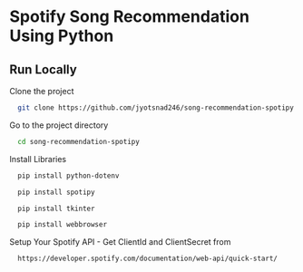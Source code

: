 
# Spotify Song Recommendation Using Python









## Run Locally

Clone the project

```bash
  git clone https://github.com/jyotsnad246/song-recommendation-spotipy
```

Go to the project directory

```bash
  cd song-recommendation-spotipy
```

Install Libraries

```bash
  pip install python-dotenv
```
```bash
  pip install spotipy
```
```bash
  pip install tkinter
```
```bash
  pip install webbrowser
```

Setup Your Spotify API -
Get ClientId and ClientSecret from
```bash
  https://developer.spotify.com/documentation/web-api/quick-start/
```

